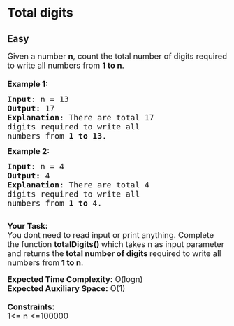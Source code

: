 # Total digits
## Easy
<div class="problem-statement">
                <p></p><p><span style="font-size:18px">Given a number <strong>n</strong>, count the total number of digits required to write all numbers from <strong>1 to n</strong>.<br>
<br>
<strong>Example 1:</strong></span></p>

<pre><span style="font-size:18px"><strong>Input</strong>: n = 13
<strong>Output:</strong>&nbsp;17&nbsp;
<strong>Explanation</strong>: There are total 17 
digits required to write all 
numbers from <strong>1 to 13</strong>.</span>
</pre>

<p><span style="font-size:18px"><strong>Example 2:</strong></span></p>

<pre><span style="font-size:18px"><strong>Input: </strong>n = 4
<strong>Output:&nbsp;</strong>4
<strong>Explanation</strong>: There are total 4 
digits required to write all
numbers from <strong>1 to 4</strong>.
</span></pre>

<p><br>
<span style="font-size:18px"><strong>Your Task:&nbsp;&nbsp;</strong><br>
You dont need to read input or print anything. Complete the function <strong>totalDigits()&nbsp;</strong>which takes n&nbsp;as input parameter and returns&nbsp;the<strong> total number of digits </strong>required to write all numbers from<strong> 1 to n</strong>.</span><br>
<br>
<span style="font-size:18px"><strong>Expected Time Complexity:</strong> O(logn)<br>
<strong>Expected Auxiliary Space:</strong> O(1)<br>
<br>
<strong>Constraints:</strong><br>
1&lt;= n&nbsp;&lt;=100000</span></p>
 <p></p>
            </div>